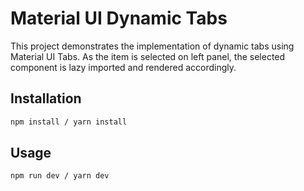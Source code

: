 # Material UI Dynamic Tabs

This project demonstrates the implementation of dynamic tabs using Material UI Tabs. As the item is selected on left panel, the selected component is lazy imported and rendered accordingly.

## Installation

```bash
npm install / yarn install
```

## Usage

```bash
npm run dev / yarn dev
```
